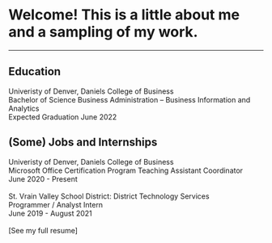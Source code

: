 <a name="top"></a>

# Welcome! This is a little about me and a sampling of my work.
<hr>

<a name="education"></a>
## Education
Univeristy of Denver, Daniels College of Business
<br>Bachelor of Science Business Administration – Business Information and Analytics
<br>Expected Graduation June 2022

<a name="resume"></a>
## (Some) Jobs and Internships
Univeristy of Denver, Daniels College of Business
<br>Microsoft Office Certification Program Teaching Assistant Coordinator
<br>June 2020 - Present
<br>
<br>St. Vrain Valley School District: District Technology Services
<br>Programmer / Analyst Intern
<br>June 2019 - August 2021
<br>
<br>[See my full resume]
